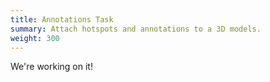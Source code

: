 ```yaml
---
title: Annotations Task
summary: Attach hotspots and annotations to a 3D models.
weight: 300
---
```


We're working on it!